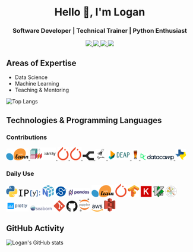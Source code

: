 <h1 align="center">Hello 👋, I'm Logan</h1>
<h3 align="center">Software Developer | Technical Trainer | Python Enthusiast</h3>

<p align="center">
<a href="https://linkedin.com/in/logan-thomas">
  <img src="https://img.shields.io/badge/LinkedIn-blue?style=flat&logo=linkedin&labelColor=gray"/>
</a>


<a href="https://twitter.com/__loges__">
  <img src="https://img.shields.io/badge/Twitter-blue?style=flat&logo=twitter&labelColor=gray"/>
</a>

<a href="https://dev.to/loganthomas">
  <img src="https://img.shields.io/badge/Dev.to-black?style=flat&logo=dev.to&labelColor=gray"/>
</a>

<a href="https://komarev.com/ghpvc/?username=loganthomas&label=Views">
  <img src="https://komarev.com/ghpvc/?username=loganthomas&label=Views"/>
</a>
</p>

## Areas of Expertise
- Data Science
- Machine Learning
- Teaching & Mentoring

![Top Langs](https://github-readme-stats-git-masterrstaa-rickstaa.vercel.app/api/top-langs/?username=loganthomas&hide=Jupyter%20Notebook&layout=compact&border_color=2e4058)


## Technologies & Programming Languages
### Contributions
<div>
  <a href='https://github.com/numpy/numpy/issues?q=is%3Aclosed+mentions%3Aloganthomas+'>
    <img src='./logos/numpy.svg' width='30' title='NumPy' style='display: none;'>
  </a>
  <a href='https://github.com/scipy/scipy/issues?q=is%3Aclosed+mentions%3Aloganthomas+'>
    <img src='./logos/scipy-logo.svg' width='30' title='SciPy' style='display: none;'>
  </a>
  <a href='https://github.com/scipy-conference/scipy-conference/pulls?q=is%3Apr+is%3Aclosed+author%3Aloganthomas+'>
    <img src='./logos/scipy-logo.svg' width='30' title='SciPy Conference' style='display: none;'>
  </a>
  <a href='https://github.com/scikit-learn/scikit-learn/issues?q=is%3Aclosed+mentions%3Aloganthomas+'>
    <img src='./logos/scikit-learn.svg' width='60' title='scikit-learn'>
  </a>
  <a href='https://github.com/xarray-contrib/xarray-tutorial/issues?q=author%3Aloganthomas+'>
    <img src='./logos/xarray.png' width='70' title='Xarray'>
  </a>
  <a href='https://github.com/pytorch/pytorch/issues?q=author%3Aloganthomas+'>
    <img src='./logos/pytorch.svg' width='30' title='PyTorch'>
  </a>
  <a href='https://github.com/pytorch/tutorials/issues?q=author%3Aloganthomas+'>
    <img src='./logos/pytorch.svg' width='30' title='PyTorch Tutorials'>
  </a>
  <a href='https://github.com/cubyc-dev/cubyc/issues?q=is%3Aclosed+author%3Aloganthomas+'>
    <img src='./logos/cubyc.svg', width='30', title='Cubyc'>
  </a>
  <a href='https://github.com/pyjanitor-devs/pyjanitor/issues?q=is%3Aclosed+mentions%3Aloganthomas'>
    <img src='./logos/pyjanitor.png' width='30' title='pyjanitor'>
  </a>
  <a href='https://github.com/DEAP/deap/issues?q=is%3Aclosed+author%3Aloganthomas+'>
    <img src='./logos/deap.png' width='60' title='DEAP'>
  </a>
  <a href='https://github.com/hgrecco/pint/issues?q=is%3Aclosed+author%3Aloganthomas+'>
    <img src='./logos/pint-logo.jpeg' width='20' title='Pint'>
  </a>
  <a href='https://www.datacamp.com/courses/writing-efficient-python-code'>
    <img src='./logos/datacamp.svg' width='90' title='DataCamp'>
  </a>
  <a href='https://github.com/pytexas/pytexas.github.io/issues?q=is%3Aclosed+author%3Aloganthomas+'>
    <img src='./logos/pytexas-logo.png' width=30 title='PyTexas'>
  </a>
</div>

### Daily Use

<div>
  <img src='./logos/python.svg' width='30' title='Python'>
  <img src='./logos/ipython-logo.png' width='60' title='IPython'>
  <img src='./logos/numpy.svg' width='30' title='NumPy'>
  <img src='./logos/scipy-logo.svg' width='30' title='SciPy'>
  <img src='./logos/pandas.svg' width='60' title='pandas'>
  <img src='./logos/scikit-learn.svg' width='60' title='scikit-learn'>
  <img src='./logos/pytorch.svg' width='30' title='PyTorch'>
  <img src='./logos/tensorflow.svg' width='30' title='TensorFlow'>
  <img src='./logos/keras.svg' width='30' title='Keras'>
  <img src='./logos/vim.svg' width='30' title='Vim'>
  <img src='./logos/matplotlib.svg' width='30' title='matplotlib'>
  <img src='./logos/plotly.svg' width='60' title='plotly'>
  <img src='./logos/seaborn.svg' width='60' title='seaborn'>
  <img src='./logos/git-icon.svg' width='30' title='Git'>
  <img src='./logos/github-icon.svg' width='30' title='GitHub'>
  <img src='./logos/jupyter.svg' width='30' title='Jupyter'>
  <img src='./logos/aws.png' width='30' title='AWS'>
  <img src='./logos/aws-s3.svg' width='30' title='AWS S3'>
  <!--   <img src='./logos/slack.svg' width='30'> -->
  <!--   <img src='./logos/visual-studio-code.svg' width='30'> -->
</div>

<!-- ### Variable Use -->
<!-- <div> -->
  
<!--   <img src='./logos/apache-spark.svg' width='60'> -->
<!--   <img src='./logos/bootstrap.svg' width='30'> -->
<!--   <img src='./logos/digital-ocean.svg' width='60'> -->
<!--   <img src='./logos/discord.svg' width='60'> -->
<!--   <img src='./logos/django.svg' width='60'> -->
<!--   <img src='./logos/google-cloud.svg' width='30'> -->
<!--   <img src='./logos/gunicorn.svg' width='60'> -->
<!--   <img src='./logos/homebrew.svg' width='30'> -->
<!--   <img src='./logos/macOS.svg' width='60'> -->
<!--   <img src='./logos/microsoft-windows.svg' width='30'> -->
<!--   <img src='./logos/nginx.svg' width='30'> -->
<!--   <img src='./logos/opencv.svg' width='40'> -->
<!--   <img src='./logos/r-lang.svg' width='30'> -->
<!--   <img src='./logos/sqlite.svg' width='60'> -->
<!--   <img src='./logos/travis-ci.svg' width='30'> -->
<!-- </div>  -->

## GitHub Activity
![Logan's GitHub stats](https://github-readme-stats.vercel.app/api?username=loganthomas&count_private=true&show_icons=true&include_all_commits=true&border_color=2e4058&theme=graywhite)


<!--
**loganthomas/loganthomas** is a ✨ _special_ ✨ repository because its `README.md` (this file) appears on your GitHub profile.

Here are some ideas to get you started:

- 🔭 I’m currently working on ...
- 🌱 I’m currently learning ...
- 👯 I’m looking to collaborate on ...
- 🤔 I’m looking for help with ...
- 💬 Ask me about ...
- 📫 How to reach me: ...
- 😄 Pronouns: ...
- ⚡ Fun fact: ...
-->
